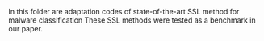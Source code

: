 In this folder are adaptation codes of state-of-the-art SSL method for malware classification
These SSL methods were tested as a benchmark in our paper.
